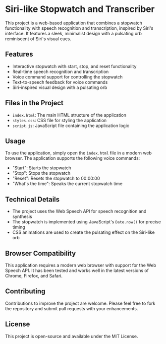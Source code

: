 # Siri-like Stopwatch and Transcriber

This project is a web-based application that combines a stopwatch functionality with speech recognition and transcription, inspired by Siri's interface. It features a sleek, minimalist design with a pulsating orb reminiscent of Siri's visual cues.

## Features

- Interactive stopwatch with start, stop, and reset functionality
- Real-time speech recognition and transcription
- Voice command support for controlling the stopwatch
- Text-to-speech feedback for voice commands
- Siri-inspired visual design with a pulsating orb

## Files in the Project

- `index.html`: The main HTML structure of the application
- `styles.css`: CSS file for styling the application
- `script.js`: JavaScript file containing the application logic

## Usage

To use the application, simply open the `index.html` file in a modern web browser. The application supports the following voice commands:

- "Start": Starts the stopwatch
- "Stop": Stops the stopwatch
- "Reset": Resets the stopwatch to 00:00:00
- "What's the time": Speaks the current stopwatch time

## Technical Details

- The project uses the Web Speech API for speech recognition and synthesis
- The stopwatch is implemented using JavaScript's `Date.now()` for precise timing
- CSS animations are used to create the pulsating effect on the Siri-like orb

## Browser Compatibility

This application requires a modern web browser with support for the Web Speech API. It has been tested and works well in the latest versions of Chrome, Firefox, and Safari.

## Contributing

Contributions to improve the project are welcome. Please feel free to fork the repository and submit pull requests with your enhancements.

## License

This project is open-source and available under the MIT License.

